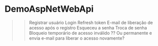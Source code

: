 # DemoAspNetWebApi

>> Registrar usuário
>> Login
>> Refresh token
>> E-mail de liberação de acesso após o registro
>> Esqueceu a senha
>> Troca de senha
>> Bloqueio temporário de acesso inválido ?? Ou permanente e envia e-mail para liberar o acesso novamente?
>> 
